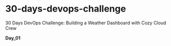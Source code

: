 # 30-days-devops-challenge
30 Days DevOps Challenge: Building a Weather Dashboard with Cozy Cloud Crew

**Day_01**
